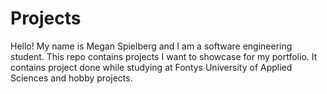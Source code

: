 # Projects

Hello!
My name is Megan Spielberg and I am a software engineering student.
This repo contains projects I want to showcase for my portfolio. It contains project done while studying at Fontys University of Applied Sciences and hobby projects.
